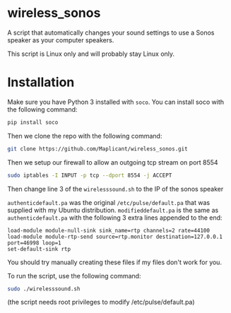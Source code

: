 # wireless_sonos
A script that automatically changes your sound settings to use a Sonos speaker as your computer speakers.

This script is Linux only and will probably stay Linux only.

# Installation
Make sure you have Python 3 installed with `soco`. You can install soco with the following command:
```bash
pip install soco
```

Then we clone the repo with the following command:
```bash
git clone https://github.com/Maplicant/wireless_sonos.git
```

Then we setup our firewall to allow an outgoing tcp stream on port 8554
```bash
sudo iptables -I INPUT -p tcp --dport 8554 -j ACCEPT
```

Then change line 3 of the `wirelesssound.sh` to the IP of the sonos speaker

`authenticdefault.pa` was the original `/etc/pulse/default.pa` that was supplied with my Ubuntu distribution.
`modifieddefault.pa` is the same as `authenticdefault.pa` with the following 3 extra lines appended to the end:
```
load-module module-null-sink sink_name=rtp channels=2 rate=44100 
load-module module-rtp-send source=rtp.monitor destination=127.0.0.1 port=46998 loop=1
set-default-sink rtp
```
You should try manually creating these files if my files don't work for you.

To run the script, use the following command:
```bash
sudo ./wirelesssound.sh
```
(the script needs root privileges to modify /etc/pulse/default.pa)
